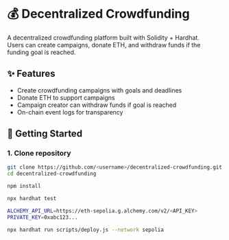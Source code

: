 # 💰 Decentralized Crowdfunding

A decentralized crowdfunding platform built with Solidity + Hardhat.  
Users can create campaigns, donate ETH, and withdraw funds if the funding goal is reached.

## ✨ Features
- Create crowdfunding campaigns with goals and deadlines
- Donate ETH to support campaigns
- Campaign creator can withdraw funds if goal is reached
- On-chain event logs for transparency

## 🚀 Getting Started

### 1. Clone repository
```bash
git clone https://github.com/<username>/decentralized-crowdfunding.git
cd decentralized-crowdfunding

npm install

npx hardhat test

ALCHEMY_API_URL=https://eth-sepolia.g.alchemy.com/v2/<API_KEY>
PRIVATE_KEY=0xabc123...

npx hardhat run scripts/deploy.js --network sepolia
